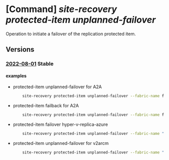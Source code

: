 # [Command] _site-recovery protected-item unplanned-failover_

Operation to initiate a failover of the replication protected item.

## Versions

### [2022-08-01](/Resources/mgmt-plane/L3N1YnNjcmlwdGlvbnMve30vcmVzb3VyY2Vncm91cHMve30vcHJvdmlkZXJzL21pY3Jvc29mdC5yZWNvdmVyeXNlcnZpY2VzL3ZhdWx0cy97fS9yZXBsaWNhdGlvbmZhYnJpY3Mve30vcmVwbGljYXRpb25wcm90ZWN0aW9uY29udGFpbmVycy97fS9yZXBsaWNhdGlvbnByb3RlY3RlZGl0ZW1zL3t9L3VucGxhbm5lZGZhaWxvdmVy/2022-08-01.xml) **Stable**

<!-- mgmt-plane /subscriptions/{}/resourcegroups/{}/providers/microsoft.recoveryservices/vaults/{}/replicationfabrics/{}/replicationprotectioncontainers/{}/replicationprotecteditems/{}/unplannedfailover 2022-08-01 -->

#### examples

- protected-item unplanned-failover for A2A
    ```bash
        site-recovery protected-item unplanned-failover --fabric-name fabric1_name --protection-container container1_name -n protected_item_name -g rg --vault-name vault_name --failover-direction PrimaryToRecovery --provider-details '{a2a:{}}' --source-site-operations NotRequired
    ```

- protected-item failback for A2A
    ```bash
        site-recovery protected-item unplanned-failover --fabric-name fabric2_name --protection-container container2_name -n protected_item_name -g rg --vault-name vault_name --failover-direction PrimaryToRecovery --provider-details '{a2a:{}}' --source-site-operations NotRequired
    ```

- protected-item failover hyper-v-replica-azure
    ```bash
        site-recovery protected-item unplanned-failover --fabric-name "fabric_name" --protection-container "container_name" -n "protected_item_name" -g "rg" --vault-name "vault_name" --failover-direction PrimaryToRecovery --provider-details '{hyper-v-replica-azure:""}' --source-site-operations NotRequired
    ```

- protected-item unplanned-failover for v2arcm
    ```bash
        site-recovery protected-item unplanned-failover --fabric-name "fabric_name" --protection-container "container_name" -n "protected_item_name" -g "rg" --vault-name "vault_name" --failover-direction PrimaryToRecovery --provider-details '{in-mage-rcm:{perform-shutdown:true}}' --source-site-operations NotRequired
    ```
